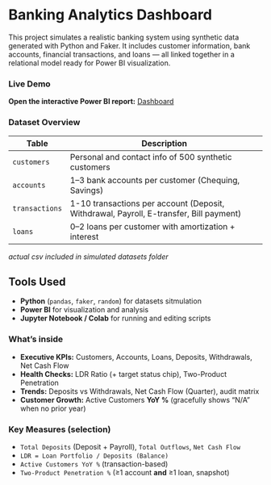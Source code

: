 # Banking Analytics Dashboard

This project simulates a realistic banking system using synthetic data generated with Python and Faker. It includes customer information, bank accounts, financial transactions, and loans — all linked together in a relational model ready for Power BI visualization.

### Live Demo
**Open the interactive Power BI report:** [Dashboard](https://app.powerbi.com/reportEmbed?reportId=3f46ed1f-84f2-467c-bf11-8c3af851cd64&autoAuth=true&ctid=8322cefd-0a4c-4e2c-bde5-b17933e7b00f&actionBarEnabled=true)


### Dataset Overview 

| Table         | Description                                                |
|---------------|------------------------------------------------------------|
| `customers`   | Personal and contact info of 500 synthetic customers       |
| `accounts`    | 1–3 bank accounts per customer (Chequing, Savings)         |
| `transactions`| 1-10 transactions per account (Deposit, Withdrawal, Payroll, E-transfer, Bill payment)  |
| `loans`       | 0–2 loans per customer with amortization + interest        |

*actual csv included in simulated datasets folder*

## Tools Used

- **Python** (`pandas`, `faker`, `random`) for datasets sitmulation
- **Power BI** for visualization and analysis
- **Jupyter Notebook / Colab** for running and editing scripts

### What’s inside
- **Executive KPIs:** Customers, Accounts, Loans, Deposits, Withdrawals, Net Cash Flow  
- **Health Checks:** LDR Ratio (+ target status chip), Two-Product Penetration  
- **Trends:** Deposits vs Withdrawals, Net Cash Flow (Quarter), audit matrix  
- **Customer Growth:** Active Customers **YoY %** (gracefully shows “N/A” when no prior year)

### Key Measures (selection)
- `Total Deposits` (Deposit + Payroll), `Total Outflows`, `Net Cash Flow`
- `LDR = Loan Portfolio / Deposits (Balance)`
- `Active Customers YoY %` (transaction-based)
- `Two-Product Penetration %` (≥1 account **and** ≥1 loan, snapshot)




